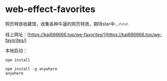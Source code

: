 # web-effect-favorites #

网页特效收藏馆，收集各种牛逼的网页特效。期待star中...🔥🔥🔥

线上网址：[https://kai666666.top/we-favorites/](https://kai666666.top/we-favorites/)

本地启动：

```shell
npm install

npm install -g anywhere
anywhere
```
